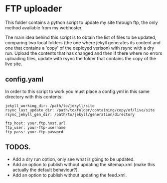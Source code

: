 # FTP uploader

This folder contains a python script to update my site through ftp, the only method available from my webhoster.

The main idea behind this script is to obtain the list of files to be updated, comparing two local folders (the one where jekyll generates its content and one that contains a 'copy' of the deployed verison) with rsync with a dry run. Upload the contents that has changed and then if there where no errors uploading files, update with rsync the folder that contains the copy of the live site.

## config.yaml
In order to this script to work you must place a config.yml in this same directory with this contents:

    jekyll_working_dir: /path/to/jekyll/site
    rsync_last_update_dir: /path/to/folder/containing/copy/of/live/site
    rsync_jekyll_gen_dir: /path/to/jekyll/generation/directory

    ftp_host: your.ftp.host.url
    ftp_user: your-ftp-username
    ftp_pass: your-ftp-pasword

## TODOS.

* Add a dry run option, only see what is going to be updated.
* Add an option to publish without updating the sitemap.xml (make this actually the default behaviour?).
* Add an option to publish without updating the feed.xml.
